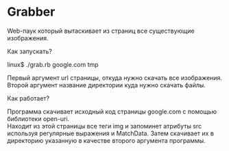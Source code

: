 Grabber
=======

Web-паук который  вытаскивает из страниц все существующие изображения.

Как запускать?

linux$  ./grab.rb   google.com   tmp

Первый аргумент url страницы, откуда нужно скачать все изображения.
Второй аргумент название директории куда нужно скачать файлы.


Как работает?

Программа скачивает исходный код страницы google.com с помощью библиотеки open-uri.  
Находит из этой страницы все теги img и запоминет атрибуты src используя регулярные выражения и MatchData.
Затем скачивает их в директорию указанную в качестве второго аргумента программы.
